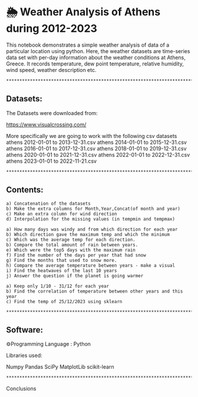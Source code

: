 # 🌦️ Weather Analysis of Athens during 2012-2023

This notebook demonstrates a simple weather analysis of data of a particular location using python. 
Here, the weather datasets are time-series data set with per-day information about the weather conditions at Athens, Greece. 
It records temperature, dew point temperature, relative humidity, wind speed, weather description etc.

    ***********************************************************************************************************

## Datasets:

The Datasets were downloaded from:

https://www.visualcrossing.com/

More specifically we are going to work with the following csv datasets 
athens 2012-01-01 to 2013-12-31.csv
athens 2014-01-01 to 2015-12-31.csv
athens 2016-01-01 to 2017-12-31.csv
athens 2018-01-01 to 2019-12-31.csv
athens 2020-01-01 to 2021-12-31.csv
athens 2022-01-01 to 2022-12-31.csv
athens 2023-01-01 to 2022-11-21.csv



    ***********************************************************************************************************
## Contents:

    a) Concatenation of the datasets
    b) Make the extra columns for Month,Year,Concat(of month and year) 
    c) Make an extra column for wind direction
    d) Interpolation for the missing values (in tempmin and tempmax)

    a) How many days was windy and from which direction for each year 
    b) Which direction gave the maximum temp and which the minimum
    c) Which was the average temp for each direction.
    b) Compare the total amount of rain between years.
    e) Which were the top5 days with the maximum rain
    f) Find the number of the days per year that had snow
    g) Find the months that used to snow more.
    h) Compare the average temperature between years - make a visual
    i) Find the heatwaves of the last 10 years
    j) Answer the question if the planet is going warmer
    
    a) Keep only 1/10 - 31/12 for each year
    b) Find the correlation of temperature between other years and this year
    c) Find the temp of 25/12/2023 using sklearn

    ***********************************************************************************************************
## Software:

⚙️Programming Language : Python


Libraries used:

Numpy
Pandas
SciPy
MatplotLib
scikit-learn



    ***********************************************************************************************************
Conclusions

